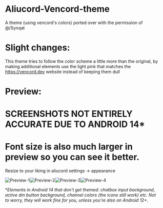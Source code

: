# Aliucord-Vencord-theme


A theme (using vencord's colors) ported over with the permission of @/Synqat

# **Slight changes:**
This theme tries to follow the color scheme a little more than the original, by making additional elements use the light pink that matches the https://vencord.dev website instead of keeping them dull
# Preview:

# **SCREENSHOTS NOT ENTIRELY ACCURATE DUE TO ANDROID 14*** 
# Font size is also much larger in preview so you can see it better. 
Resize to your liking in aliucord settings -> appearance

![Preview-1](https://github.com/ukivie/aliucord-vencord-theme/assets/158360149/c0bed01e-db6e-4e18-9e06-ed4ca725d2c8)![Preview-2](https://github.com/ukivie/aliucord-vencord-theme/assets/158360149/a7e73071-3a41-4148-b1c0-ad9b2b874cd3)![Preview-3](https://github.com/ukivie/aliucord-vencord-theme/assets/158360149/f77fe1f7-47ea-405e-9aab-fb2044f55c77)![Preview-4](https://github.com/ukivie/aliucord-vencord-theme/assets/158360149/e7145323-dff6-4dc0-b67c-f6d8629ef8b3)








**Elements in Android 14 that don't get themed: chatbox input background, active dm button background, channel colors (the icons still work) etc. 
Not to worry, they will work fine for you, unless you're also on Android 12+.*

